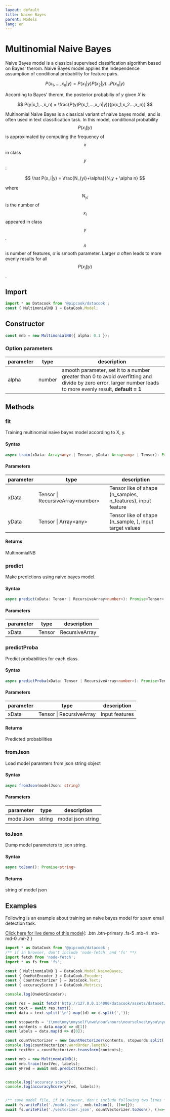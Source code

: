 ```yaml
---
layout: default
title: Naive Bayes
parent: Models
lang: en
---
```


# Multinomial Naive Bayes

Naive Bayes model is a classical supervised classification algorithm based on Bayes' therom. Naive Bayes model applies the independence assumption of conditional probability for feature pairs.

$$
P(x_1,...,x_n|y) = P(x_1|y)P(x_2|y)...P(x_n|y)
$$

According to Bayes' therom, the posterior probabiliy of $y$ given $X$ is:

$$
P(y|x_1,..,x_n) = \frac{P(y)P(x_1,...,x_n|y)}{p(x_1,x_2...,x_n)}
$$

Multinomial Naive Bayes is a classical variant of naive bayes model, and is often used in text classification task. In this model, conditional probability $$P(x_i\|y)$$ is approximated by computing the frequency of $$x$$ in class $$y$$:

$$
\hat P(x_i|y) = \frac{N_{yi}+\alpha}{N_y + \alpha n}
$$

where $$N_{yi}$$ is the number of $$x_i$$ appeared in class $$y$$, $$n$$ is number of features, $\alpha$ is smooth parameter. Larger $\alpha$ often leads to more evenly results for all $$P(x_i\|y)$$.


## Import 

```typescript
import * as Datacook from '@pipcook/datacook';
const { MultimonialNB } = DataCook.Model;
```

## Constructor

```typescript
const mnb = new MultimonialNB({ alpha: 0.1 });
```

### Option parameters

| parameter | type | description |
| --------- | ---- | ----------- |
| alpha | number | smooth parameter, set it to a number greater than 0 to avoid overfitting and divide by zero error. larger number leads to more evenly result, **default = 1**|

## Methods

### fit

Training multinomial naive bayes model according to X, y.

#### Syntax
```typescript
async train(xData: Array<any> | Tensor, yData: Array<any> | Tensor): Promise<MultinomialNB>
```

#### Parameters

| parameter | type | description |
| --------- | ---- | ----------- |
| xData | Tensor \| RecursiveArray\<number\> | Tensor like of shape (n_samples, n_features), input feature |
| yData | Tensor \| Array\<any\> | Tensor like of shape (n_sample, ), input target values |

#### Returns

MultinomialNB


### predict 

Make predictions using naive bayes model.

#### Syntax

```typescript
async predict(xData: Tensor | RecursiveArray<number>): Promise<Tensor>
```

#### Parameters

| parameter | type | description |
| --------- | ---- | ----------- |
| xData | Tensor | RecursiveArray<number> | Input features |

### predictProba

Predict probabilities for each class.

#### Syntax

```typescript
async predictProba(xData: Tensor | RecursiveArray<number>): Promise<Tensor>
```

#### Parameters

| parameter | type | description |
| --------- | ---- | ----------- |
| xData | Tensor \| RecursiveArray<number> | Input features|

#### Returns

Predicted probabilities


### fromJson

Load model paramters from json string object


#### Syntax

```typescript
async fromJson(modelJson: string)
```

#### Parameters

| parameter | type | description |
| --------- | ---- | ----------- |
| modelJson | string | model json string |


### toJson

Dump model parameters to json string.

#### Syntax

```typescript
async toJson(): Promise<string>
```

#### Returns

string of model json

## Examples

Following is an example about training an naive bayes model for spam email detection task.

[Click here for live demo of this model](../../../examples/text-classification/index.html){: .btn .btn-primary .fs-5 .mb-4 .mb-md-0 .mr-2 }

```typescript
import * as DataCook from '@pipcook/datacook';
/** if in browser, don't include 'node-fetch' and 'fs' **/
import fetch from 'node-fetch';
import * as fs from 'fs';

const { MultinomialNB } = DataCook.Model.NaiveBayes;
const { OneHotEncoder } = DataCook.Encoder;
const { CountVectorizer } = DataCook.Text;
const { accuracyScore } = DataCook.Metrics;

console.log(OneHotEncoder);

const res = await fetch('http://127.0.0.1:4000/datacook/assets/dataset/spam.csv');
const text = await res.text();
const data = text.split('\n').map((d) => d.split(','));

const stopwords = 'i\nme\nmy\nmyself\nwe\nour\nours\nourselves\nyou\nyour\nyours\nyourself\nyourselves\nhe\nhim\nhis\nhimself\nshe\nher\nhers\nherself\nit\nits\nitself\nthey\nthem\ntheir\ntheirs\nthemselves\nwhat\nwhich\nwho\nwhom\nthis\nthat\nthese\nthose\nam\nis\nare\nwas\nwere\nbe\nbeen\nbeing\nhave\nhas\nhad\nhaving\ndo\ndoes\ndid\ndoing\na\nan\nthe\nand\nbut\nif\nor\nbecause\nas\nuntil\nwhile\nof\nat\nby\nfor\nwith\nabout\nagainst\nbetween\ninto\nthrough\nduring\nbefore\nafter\nabove\nbelow\nto\nfrom\nup\ndown\nin\nout\non\noff\nover\nunder\nagain\nfurther\nthen\nonce\nhere\nthere\nwhen\nwhere\nwhy\nhow\nall\nany\nboth\neach\nfew\nmore\nmost\nother\nsome\nsuch\nno\nnor\nnot\nonly\nown\nsame\nso\nthan\ntoo\nvery\ns\nt\ncan\nwill\njust\ndon\nshould\nnow';
const contents = data.map(d => d[1])
const labels = data.map(d => d[0]);

const countVectorizer = new CountVectorizer(contents, stopwords.split('\n'));
console.log(countVectorizer.wordOrder.length);
const textVec = countVectorizer.transform(contents);

const mnb = new MultinomialNB();
await mnb.train(textVec, labels);
const yPred = await mnb.predict(textVec);


console.log('accuracy score');
console.log(accuracyScore(yPred, labels));


/** save model file, if in browser, don't include following two lines **/
await fs.writeFile('./model.json', mnb.toJson(), ()=>{});
await fs.writeFile('./vectorizer.json', countVectorizer.toJson(), ()=>{});it('\n').map((d) => d.split(','));

```

